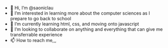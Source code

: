 - 👋 Hi, I’m @saoniclau
- 👀 I’m interested in learning more about the computer sciences as I prepare to go back to school
- 🌱 I’m currently learning html, css, and moving onto javascript
- 💞️ I’m looking to collaborate on anything and everything that can give me transferrable experience
- 📫 How to reach me,,,

<!---
saoniclau/saoniclau is a ✨ special ✨ repository because its `README.md` (this file) appears on your GitHub profile.
You can click the Preview link to take a look at your changes.
--->
